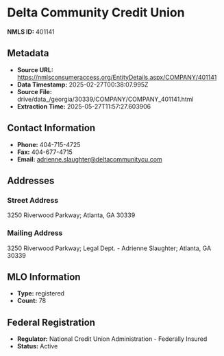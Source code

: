 # Delta Community Credit Union

**NMLS ID:** 401141

## Metadata
- **Source URL:** https://nmlsconsumeraccess.org/EntityDetails.aspx/COMPANY/401141
- **Data Timestamp:** 2025-02-27T00:38:07.995Z
- **Source File:** drive/data_/georgia/30339/COMPANY/COMPANY_401141.html
- **Extraction Time:** 2025-05-27T11:57:27.603906

## Contact Information
- **Phone:** 404-715-4725
- **Fax:** 404-677-4715
- **Email:** adrienne.slaughter@deltacommunitycu.com

## Addresses
### Street Address
3250 Riverwood Parkway; Atlanta, GA 30339

### Mailing Address
3250 Riverwood Parkway; Legal Dept. - Adrienne Slaughter; Atlanta, GA 30339

## MLO Information
- **Type:** registered
- **Count:** 78

## Federal Registration
- **Regulator:** National Credit Union Administration - Federally Insured
- **Status:** Active
